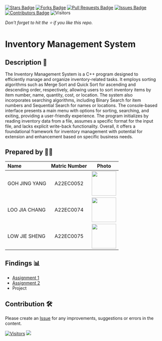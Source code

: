 [![Stars Badge](https://img.shields.io/github/stars/jjn7702/SECJ2013-DSA)](https://github.com/jjn7702/SECJ2013-DSA/Submission/Sample/stargazers)
[![Forks Badge](https://img.shields.io/github/forks/jjn7702/SECJ2013-DSA)](https://github.com/jjn7702/SECJ2013-DSA/Submission/Sample/network/members)
[![Pull Requests Badge](https://img.shields.io/github/issues-pr/jjn7702/SECJ2013-DSA)](https://github.com/jjn7702/SECJ2013-DSA/Submission/Sample/pulls)
[![Issues Badge](https://img.shields.io/github/issues/jjn7702/SECJ2013-DSA)](https://github.com/jjn7702/SECJ2013-DSA/Submission/Sample/issues)
[![Contributors Badge](https://img.shields.io/github/contributors/jjn7702/SECJ2013-DSA?color=2b9348)](https://github.com/jjn7702/SECJ2013-DSA/Submission/Sample/graphs/contributors)
![Visitors](https://api.visitorbadge.io/api/visitors?path=https%3A%2F%2Fgithub.com%2Fjjn7702%2FSECJ2013-DSA%2FSubmission%2FSample&labelColor=%23d9e3f0&countColor=%23697689&style=flat)

_Don't forget to hit the :star: if you like this repo._

# Inventory Management System

## Description 📝
The Inventory Management System is a C++ program designed to efficiently manage and organize inventory-related tasks. It employs sorting algorithms such as Merge Sort and Quick Sort for ascending and descending order, respectively, allowing users to sort inventory items by item number, name, quantity, cost, or location. The system also incorporates searching algorithms, including Binary Search for item numbers and Sequential Search for names or locations. The console-based interface presents a main menu with options for sorting, searching, and exiting, providing a user-friendly experience. The program initializes by reading inventory data from a file, assumes a specific format for the input file, and lacks explicit write-back functionality. Overall, it offers a foundational framework for inventory management with potential for extension and enhancement based on specific business needs.

## Prepared by 🧑‍💻

| Name             | Matric Number | Photo                                                         |
| :---------------- | :-------------: | :------------------------------------------------------------: |
|  GOH JING YANG   |    A22EC0052    | <a href="https://github.com/jjn7702/SECJ2013-DSA/blob/main/Submission/sec02/Nothing/Images/%E5%BE%AE%E4%BF%A1%E5%9B%BE%E7%89%87_20230519010247.jpg" title="Icon by Trazobanana"><img src="./Images/微信图片_20230519010247.jpg" width=80px, height=80px>     |
|   LOO JIA CHANG    |   A22EC0074     | <a href="https://github.com/jjn7702/SECJ2013-DSA/blob/main/Submission/sec02/Nothing/Images/129271114.jpg" title="Icon by Trazobanana"><img src="./Images/129271114.jpg" width=80px, height=80px>         |
|  LOW JIE SHENG    |   A22EC0075      | <a href="https://github.com/jjn7702/SECJ2013-DSA/blob/main/Submission/sec02/Nothing/Images/photo_2023-12-20_13-55-45.jpg" title="Icon by Trazobanana"><img src="./Images/129199459.jpg" width=80px, height=80px>         |

## Findings 📊

- [Assignment 1](https://github.com/jjn7702/SECJ2013-DSA/blob/main/Submission/sec02/Nothing/Assignment1/readme.md)
- [Assignment 2](https://github.com/jjn7702/SECJ2013-DSA/tree/main/Submission/sec02/Nothing/Assignment2/readme.md)
- Project

## Contribution 🛠️
Please create an [Issue](https://github.com/jjn7702/SECJ2013-DSA/Submission/Sample/issues) for any improvements, suggestions or errors in the content.

[![Visitors](https://api.visitorbadge.io/api/visitors?path=https%3A%2F%2Fgithub.com%2Fjjn7702&labelColor=%23697689&countColor=%23555555&style=plastic)](https://visitorbadge.io/status?path=https%3A%2F%2Fgithub.com%2Fjjn7702)
![](https://hit.yhype.me/github/profile?user_id=81284918)

